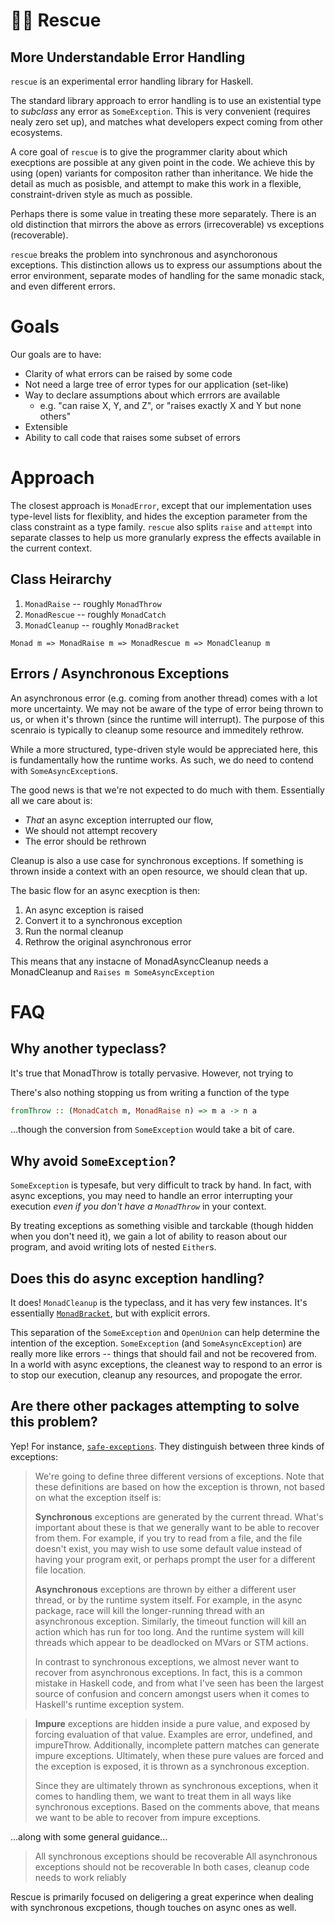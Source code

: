 # 🚒🚒  Rescue
## More Understandable Error Handling

`rescue` is an experimental error handling library for Haskell.

The standard library approach to error handling is to use an existential type to
_subclass_ any error as `SomeException`. This is very convenient 
(requires nealy zero set up), and matches what  developers expect coming from 
other ecosystems.

A core goal of `rescue` is to give the programmer clarity about which execptions
are possible at any given point in the code. We achieve this by using (open) variants
for compositon rather than inheritance. We hide the detail as much as posisble,
and attempt to make this work in a flexible, constraint-driven style as much 
as possible.

Perhaps there is some value in treating these more separately. 
There is an old distinction that mirrors the above as errors (irrecoverable) 
vs exceptions (recoverable).

`rescue` breaks the problem into synchronous and asynchoronous exceptions.
This distinction allows us to express our assumptions about the error 
environment, separate modes of handling for the same monadic stack, 
and even different errors.

# Goals

Our goals are to have:

* Clarity of what errors can be raised by some code
* Not need a large tree of error types for our application (set-like)
* Way to declare assumptions about which errrors are available
  * e.g. "can raise X, Y, and Z", or "raises exactly X and Y but none others"
* Extensible
* Ability to call code that raises some subset of errors

# Approach

The closest approach is `MonadError`, except that our implementation uses 
type-level lists for flexiblity,  and hides the exception parameter from the 
class constraint as a type family.  `rescue` also splits `raise` and `attempt` 
into separate classes to help us more granularly express the effects available 
in the current context. 

## Class Heirarchy

1. `MonadRaise` -- roughly `MonadThrow`
2. `MonadRescue` -- roughly `MonadCatch`
3. `MonadCleanup` -- roughly `MonadBracket`

`Monad m => MonadRaise m => MonadRescue m => MonadCleanup m`

## Errors / Asynchronous Exceptions

An asynchronous error (e.g. coming from another thread)
comes with a lot more uncertainty. We may not be aware of the type of error
being thrown to us, or when it's thrown (since the runtime will interrupt).
The purpose of this scenraio is typically to cleanup some resource 
and immeditely rethrow.

While a more structured, type-driven style would be appreciated here, this is
fundamentally how the runtime works. As such, we do need to contend 
with `SomeAsyncException`s.

The good news is that we're not expected to do much with them. Essentially all
we care about is:

* _That_ an async exception interrupted our flow, 
* We should not attempt recovery
* The error should be rethrown

Cleanup is also a use case for synchronous exceptions. If something is thrown
inside a context with an open resource, we should clean that up.

The basic flow for an async execption is then:

1. An async exception is raised
2. Convert it to a synchronous exception 
3. Run the normal cleanup
4. Rethrow the original asynchronous error

This means that any instacne of MonadAsyncCleanup needs a MonadCleanup and `Raises m SomeAsyncException`

# FAQ

## Why another typeclass?

It's true that MonadThrow is totally pervasive. However, not trying to 

There's also nothing stopping us from writing a function of the type

```haskell
fromThrow :: (MonadCatch m, MonadRaise n) => m a -> n a
```

...though the conversion from `SomeException` would take a bit of care.

## Why avoid `SomeException`?

`SomeException` is typesafe, but very difficult to track by hand.
In fact, with async exceptions, you may need to handle an error interrupting
your execution _even if you don't have a `MonadThrow`_ in your context.

By treating exceptions as something visible and tarckable (though hidden
when you don't need it), we gain a lot of ability to reason about our program,
and avoid writing lots of nested `Either`s.

## Does this do async exception handling?

It does! `MonadCleanup` is the typeclass, and it has very few instances.
It's essentially [`MonadBracket`](https://www.fpcomplete.com/blog/2017/02/monadmask-vs-monadbracket/),
but with explicit errors.

This separation of the `SomeException` and `OpenUnion` can help determine the
intention of the exception. `SomeException` (and `SomeAsyncException`) are really
more like errors -- things that should fail and not be recovered from. In a world
with async exceptions, the cleanest way to respond to an error is to stop
our execution, cleanup any resources, and propogate the error.

## Are there other packages attempting to solve this problem?

Yep! For instance, [`safe-exceptions`](https://hackage.haskell.org/package/safe-exceptions).
They distinguish between three kinds of exceptions:

> We're going to define three different versions of exceptions. Note that these definitions are based on how the exception is thrown, not based on what the exception itself is:
>
>    **Synchronous** exceptions are generated by the current thread. What's important about these is that we generally want to be able to recover from them. For example, if you try to read from a file, and the file doesn't exist, you may wish to use some default value instead of having your program exit, or perhaps prompt the user for a different file location.
>
>    **Asynchronous** exceptions are thrown by either a different user thread, or by the runtime system itself. For example, in the async package, race will kill the longer-running thread with an asynchronous exception. Similarly, the timeout function will kill an action which has run for too long. And the runtime system will kill threads which appear to be deadlocked on MVars or STM actions.
>
>    In contrast to synchronous exceptions, we almost never want to recover from asynchronous exceptions. In fact, this is a common mistake in Haskell code, and from what I've seen has been the largest source of confusion and concern amongst users when it comes to Haskell's runtime exception system.

>    **Impure** exceptions are hidden inside a pure value, and exposed by forcing evaluation of that value. Examples are error, undefined, and impureThrow. Additionally, incomplete pattern matches can generate impure exceptions. Ultimately, when these pure values are forced and the exception is exposed, it is thrown as a synchronous exception.
>
>    Since they are ultimately thrown as synchronous exceptions, when it comes to handling them, we want to treat them in all ways like synchronous exceptions. Based on the comments above, that means we want to be able to recover from impure exceptions.

...along with some general guidance...

>   All synchronous exceptions should be recoverable
>   All asynchronous exceptions should not be recoverable
>   In both cases, cleanup code needs to work reliably

Rescue is primarily focused on deligering a great experince when dealing with 
synchronous excpetions, though touches on async ones as well. 
